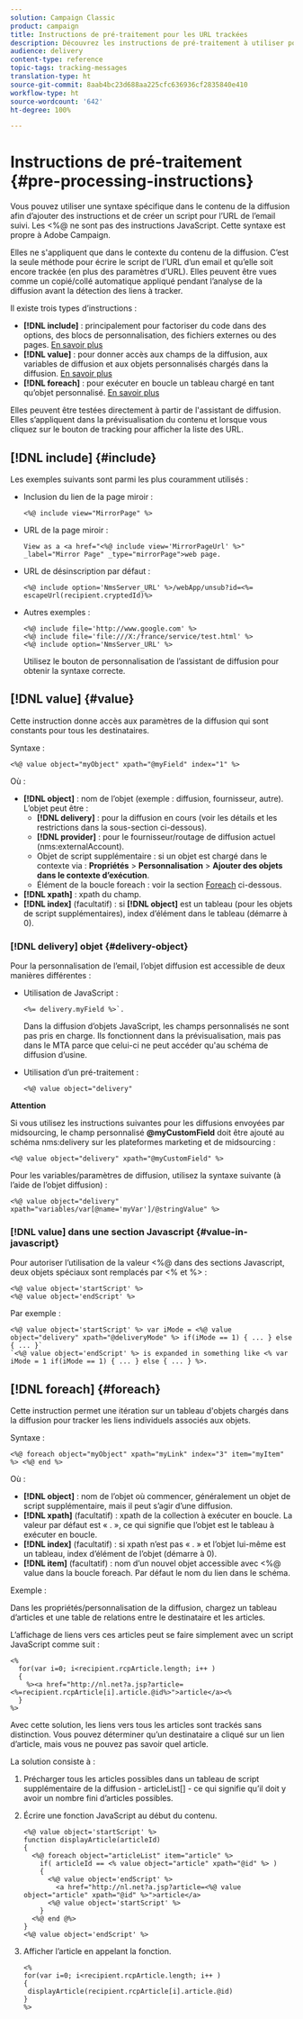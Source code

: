 ```yaml
---
solution: Campaign Classic
product: campaign
title: Instructions de pré-traitement pour les URL trackées
description: Découvrez les instructions de pré-traitement à utiliser pour écrire le script de l’URL d’un email et qu'elle soit toujours trackée.
audience: delivery
content-type: reference
topic-tags: tracking-messages
translation-type: ht
source-git-commit: 8aab4bc23d688aa225cfc636936cf2835840e410
workflow-type: ht
source-wordcount: '642'
ht-degree: 100%

---
```



# Instructions de pré-traitement {#pre-processing-instructions}

Vous pouvez utiliser une syntaxe spécifique dans le contenu de la diffusion afin d’ajouter des instructions et de créer un script pour l’URL de l’email suivi. Les &lt;%@ ne sont pas des instructions JavaScript. Cette syntaxe est propre à Adobe Campaign.

Elles ne s&#39;appliquent que dans le contexte du contenu de la diffusion. C’est la seule méthode pour écrire le script de l’URL d’un email et qu’elle soit encore trackée (en plus des paramètres d’URL). Elles peuvent être vues comme un copié/collé automatique appliqué pendant l’analyse de la diffusion avant la détection des liens à tracker.

Il existe trois types d’instructions :

* **[!DNL include]** : principalement pour factoriser du code dans des options, des blocs de personnalisation, des fichiers externes ou des pages. [En savoir plus](#include)
* **[!DNL value]** : pour donner accès aux champs de la diffusion, aux variables de diffusion et aux objets personnalisés chargés dans la diffusion. [En savoir plus](#value)
* **[!DNL foreach]** : pour exécuter en boucle un tableau chargé en tant qu’objet personnalisé. [En savoir plus](#foreach)

Elles peuvent être testées directement à partir de l&#39;assistant de diffusion. Elles s’appliquent dans la prévisualisation du contenu et lorsque vous cliquez sur le bouton de tracking pour afficher la liste des URL.

## [!DNL include] {#include}

Les exemples suivants sont parmi les plus couramment utilisés :

* Inclusion du lien de la page miroir :

   ```
   <%@ include view="MirrorPage" %>  
   ```

* URL de la page miroir :

   ```
   View as a <a href="<%@ include view='MirrorPageUrl' %>" _label="Mirror Page" _type="mirrorPage">web page.
   ```

* URL de désinscription par défaut :

   ```
   <%@ include option='NmsServer_URL' %>/webApp/unsub?id=<%= escapeUrl(recipient.cryptedId)%>
   ```

* Autres exemples :

   ```
   <%@ include file='http://www.google.com' %>
   <%@ include file='file:///X:/france/service/test.html' %>
   <%@ include option='NmsServer_URL' %>
   ```

   Utilisez le bouton de personnalisation de l’assistant de diffusion pour obtenir la syntaxe correcte.

## [!DNL value] {#value}

Cette instruction donne accès aux paramètres de la diffusion qui sont constants pour tous les destinataires.

Syntaxe :

```
<%@ value object="myObject" xpath="@myField" index="1" %>
```

Où :

* **[!DNL object]** : nom de l’objet (exemple : diffusion, fournisseur, autre).
L’objet peut être :
   * **[!DNL delivery]** : pour la diffusion en cours (voir les détails et les restrictions dans la sous-section ci-dessous).
   * **[!DNL provider]** : pour le fournisseur/routage de diffusion actuel (nms:externalAccount).
   * Objet de script supplémentaire : si un objet est chargé dans le contexte via : **Propriétés** > **Personnalisation** > **Ajouter des objets dans le contexte d’exécution**.
   * Élément de la boucle foreach : voir la section [Foreach](#foreach) ci-dessous.
* **[!DNL xpath]** : xpath du champ.
* **[!DNL index]** (facultatif) : si **[!DNL object]** est un tableau (pour les objets de script supplémentaires), index d’élément dans le tableau (démarre à 0).

### [!DNL delivery] objet {#delivery-object}

Pour la personnalisation de l’email, l’objet diffusion est accessible de deux manières différentes :

* Utilisation de JavaScript :

   ```
   <%= delivery.myField %>`.
   ```

   Dans la diffusion d’objets JavaScript, les champs personnalisés ne sont pas pris en charge. Ils fonctionnent dans la prévisualisation, mais pas dans le MTA parce que celui-ci ne peut accéder qu&#39;au schéma de diffusion d’usine.

* Utilisation d’un pré-traitement :

   ```
   <%@ value object="delivery"
   ```


**Attention**

Si vous utilisez les instructions suivantes pour les diffusions envoyées par midsourcing, le champ personnalisé **@myCustomField** doit être ajouté au schéma nms:delivery sur les plateformes marketing et de midsourcing :

```
<%@ value object="delivery" xpath="@myCustomField" %>
```

Pour les variables/paramètres de diffusion, utilisez la syntaxe suivante (à l’aide de l’objet diffusion) :

```
<%@ value object="delivery" xpath="variables/var[@name='myVar']/@stringValue" %>
```

### [!DNL value] dans une section Javascript {#value-in-javascript}

Pour autoriser l’utilisation de la valeur &lt;%@ dans des sections Javascript, deux objets spéciaux sont remplacés par &lt;% et %> :

```
<%@ value object='startScript' %>
<%@ value object='endScript' %>
```

Par exemple :

```
<%@ value object='startScript' %> var iMode = <%@ value object="delivery" xpath="@deliveryMode" %> if(iMode == 1) { ... } else { ... }`
`<%@ value object='endScript' %> is expanded in something like <% var iMode = 1 if(iMode == 1) { ... } else { ... } %>.
```

## [!DNL foreach] {#foreach}

Cette instruction permet une itération sur un tableau d&#39;objets chargés dans la diffusion pour tracker les liens individuels associés aux objets.

Syntaxe :

```
<%@ foreach object="myObject" xpath="myLink" index="3" item="myItem" %> <%@ end %>
```

Où :

* **[!DNL object]** : nom de l’objet où commencer, généralement un objet de script supplémentaire, mais il peut s’agir d’une diffusion.
* **[!DNL xpath]** (facultatif) : xpath de la collection à exécuter en boucle. La valeur par défaut est « . », ce qui signifie que l’objet est le tableau à exécuter en boucle.
* **[!DNL index]** (facultatif) : si xpath n’est pas « . » et l’objet lui-même est un tableau, index d’élément de l’objet (démarre à 0).
* **[!DNL item]** (facultatif) : nom d’un nouvel objet accessible avec &lt;%@ value dans la boucle foreach. Par défaut le nom du lien dans le schéma.

Exemple :

Dans les propriétés/personnalisation de la diffusion, chargez un tableau d’articles et une table de relations entre le destinataire et les articles.

L’affichage de liens vers ces articles peut se faire simplement avec un script JavaScript comme suit :

```
<%
  for(var i=0; i<recipient.rcpArticle.length; i++ )
  {
    %><a href="http://nl.net?a.jsp?article=<%=recipient.rcpArticle[i].article.@id%>">article</a><%
  }
%>
```

Avec cette solution, les liens vers tous les articles sont trackés sans distinction. Vous pouvez déterminer qu’un destinataire a cliqué sur un lien d’article, mais vous ne pouvez pas savoir quel article.

La solution consiste à :

1. Précharger tous les articles possibles dans un tableau de script supplémentaire de la diffusion - articleList[] - ce qui signifie qu’il doit y avoir un nombre fini d’articles possibles.
1. Écrire une fonction JavaScript au début du contenu.

   ```
   <%@ value object='startScript' %>
   function displayArticle(articleId)
   {
     <%@ foreach object="articleList" item="article" %>
       if( articleId == <% value object="article" xpath="@id" %> ) 
       {
         <%@ value object='endScript' %>
           <a href="http://nl.net?a.jsp?article=<%@ value object="article" xpath="@id" %>">article</a>
         <%@ value object='startScript' %>
       } 
     <%@ end @%>
   }
   <%@ value object='endScript' %>
   ```

1. Afficher l’article en appelant la fonction.

   ```
   <%
   for(var i=0; i<recipient.rcpArticle.length; i++ )
   {
    displayArticle(recipient.rcpArticle[i].article.@id)
   }
   %>
   ```

